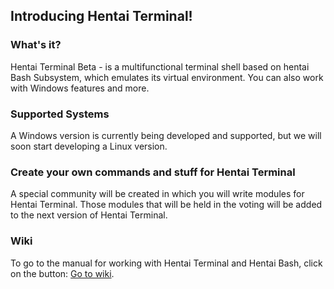 ## Introducing Hentai Terminal!

### What's it?
Hentai Terminal Beta - is a multifunctional terminal shell based on hentai Bash Subsystem, which emulates its virtual environment. You can also work with Windows features and more.
### Supported Systems
A Windows version is currently being developed and supported, but we will soon start developing a Linux version.

### Create your own commands and stuff for Hentai Terminal
A special community will be created in which you will write modules for Hentai Terminal. Those modules that will be held in the voting will be added to the next version of Hentai Terminal.


### Wiki
To go to the manual for working with Hentai Terminal and Hentai Bash, click on the button: [Go to wiki](https://github.com/vberezinbadger/hentaiterminal/wiki).
